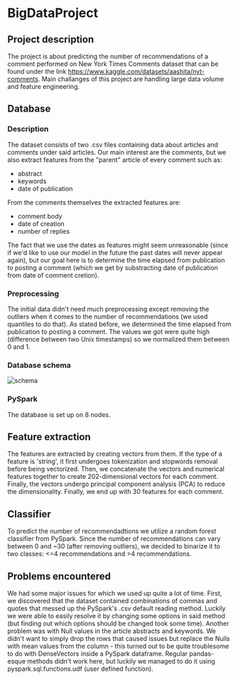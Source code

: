 # BigDataProject

## Project description

The project is about predicting the number of recommendations of a comment performed on New York Times Comments dataset that can be found under the link https://www.kaggle.com/datasets/aashita/nyt-comments. Main challanges of this project are handling large data volume and feature engineering.

## Database

### Description

The dataset consists of two .csv files containing data about articles and comments under said articles. Our main interest are the comments, but we also extract features from the "parent" article of every comment such as:
- abstract
- keywords
- date of publication

From the comments themselves the extracted features are:
- comment body
- date of creation
- number of replies

The fact that we use the dates as features might seem unreasonable (since if we'd like to use our model in the future the past dates will never appear again), but our goal here is to determine the time elapsed from publication to posting a comment (which we get by substracting date of publication from date of comment cretion).

### Preprocessing

The initial data didn't need much preprocessing except removing the outliers when it comes to the number of recommendations (we used quantiles to do that).
As stated before, we determined the time elapsed from publication to posting a comment. The values we got were quite high (difference between two Unix timestamps) so we normalized them between 0 and 1.

### Database schema

![schema](https://user-images.githubusercontent.com/62818677/175786969-d272793c-cba8-4393-ae6b-7529c1c6eba3.png)

### PySpark

The database is set up on 8 nodes.

## Feature extraction

The features are extracted by creating vectors from them. If the type of a feature is 'string', it first undergoes tokenization and stopwords removal before being vectorized. Then, we concatenate the vectors and numerical features together to create 202-dimensional vectors for each comment. Finally, the vectors undergo principal component analysis (PCA) to reduce the dimensionality. Finally, we end up with 30 features for each comment.

## Classifier

To predict the number of recommendadtions we utilize a random forest classifier from PySpark. Since the number of recommendations can vary between 0 and ~30 (after removing outliers), we decided to binarize it to two classes: <=4 recommendations and >4 recommendations.

## Problems encountered

We had some major issues for which we used up quite a lot of time. First, we discovered that the dataset contained combinations of commas and quotes that messed up the PySpark's .csv default reading method. Luckily we were able to easily resolve it by changing some options in said method (but finding out which options should be changed took some time).
Another problem was with Null values in the article abstracts and keywords. We didn't want to simply drop the rows that caused issues but replace the Nulls with mean values from the column - this turned out to be quite troublesome to do with DenseVectors inside a PySpark dataframe. Regular pandas-esque methods didn't work here, but luckily we managed to do it using pyspark.sql.functions.udf (user defined function).
